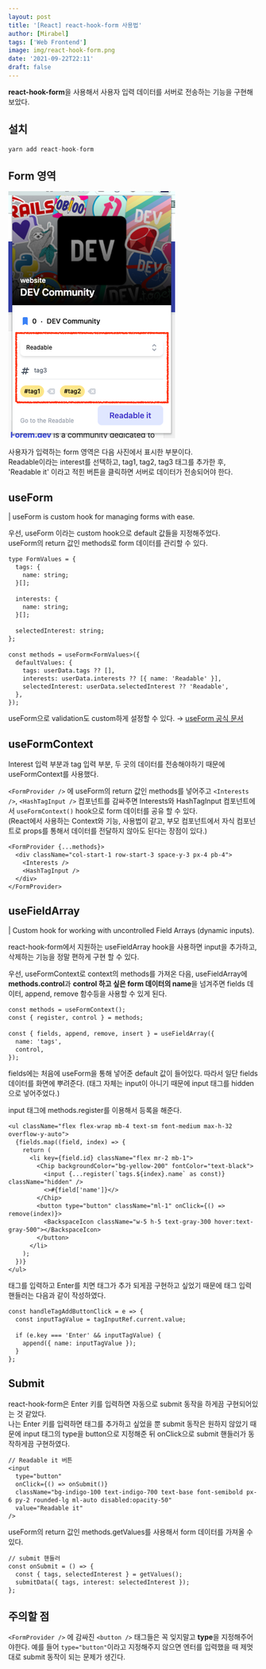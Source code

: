 ```yaml
---
layout: post
title: '[React] react-hook-form 사용법'
author: [Mirabel]
tags: ['Web Frontend']
image: img/react-hook-form.png
date: '2021-09-22T22:11'
draft: false
---
```


**react-hook-form**을 사용해서 사용자 입력 데이터를 서버로 전송하는 기능을 구현해보았다.

## 설치

```jsx
yarn add react-hook-form
```

## Form 영역

![Form Area Image](./img/readable-extensions-form.png)

사용자가 입력하는 form 영역은 다음 사진에서 표시한 부분이다.<br />
Readable이라는 interest를 선택하고, tag1, tag2, tag3 태그를 추가한 후, 'Readable it' 이라고 적힌 버튼을 클릭하면 서버로 데이터가 전송되어야 한다.

## useForm

| useForm is custom hook for managing forms with ease.

우선, useForm 이라는 custom hook으로 default 값들을 지정해주었다.<br />
useForm의 return 값인 methods로 form 데이터를 관리할 수 있다.

```tsx
type FormValues = {
  tags: {
    name: string;
  }[];

  interests: {
    name: string;
  }[];

  selectedInterest: string;
};

const methods = useForm<FormValues>({
  defaultValues: {
    tags: userData.tags ?? [],
    interests: userData.interests ?? [{ name: 'Readable' }],
    selectedInterest: userData.selectedInterest ?? 'Readable',
  },
});
```

useForm으로 validation도 custom하게 설정할 수 있다. → [useForm 공식 문서](https://react-hook-form.com/api/useform/#main)

## useFormContext

Interest 입력 부분과 tag 입력 부분, 두 곳의 데이터를 전송해야하기 때문에 useFormContext를 사용했다.

`<FormProvider />` 에 useForm의 return 값인 methods를 넣어주고 `<Interests />`, `<HashTagInput />` 컴포넌트를 감싸주면 Interests와 HashTagInput 컴포넌트에서 `useFormContext()` hook으로 form 데이터를 공유 할 수 있다.<br />
(React에서 사용하는 Context와 기능, 사용법이 같고, 부모 컴포넌트에서 자식 컴포넌트로 props를 통해서 데이터를 전달하지 않아도 된다는 장점이 있다.)

```tsx
<FormProvider {...methods}>
  <div className="col-start-1 row-start-3 space-y-3 px-4 pb-4">
    <Interests />
    <HashTagInput />
  </div>
</FormProvider>
```

## useFieldArray

| Custom hook for working with uncontrolled Field Arrays (dynamic inputs).

react-hook-form에서 지원하는 useFieldArray hook을 사용하면 input을 추가하고, 삭제하는 기능을 정말 편하게 구현 할 수 있다.

우선, useFormContext로 context의 methods를 가져온 다음, useFieldArray에 **methods.control**과 **control 하고 싶은 form 데이터의 name**을 넘겨주면 fields 데이터, append, remove 함수등을 사용할 수 있게 된다.

```tsx
const methods = useFormContext();
const { register, control } = methods;

const { fields, append, remove, insert } = useFieldArray({
  name: 'tags',
  control,
});
```

fields에는 처음에 useForm을 통해 넣어준 default 값이 들어있다. 따라서 일단 fields 데이터를 화면에 뿌려준다. (태그 자체는 input이 아니기 때문에 input 태그를 hidden으로 넣어주었다.)

input 태그에 methods.register를 이용해서 등록을 해준다.

```tsx
<ul className="flex flex-wrap mb-4 text-sm font-medium max-h-32 overflow-y-auto">
  {fields.map((field, index) => {
    return (
      <li key={field.id} className="flex mr-2 mb-1">
        <Chip backgroundColor="bg-yellow-200" fontColor="text-black">
          <input {...register(`tags.${index}.name` as const)} className="hidden" />
          <>#{field['name']}</>
        </Chip>
        <button type="button" className="ml-1" onClick={() => remove(index)}>
          <BackspaceIcon className="w-5 h-5 text-gray-300 hover:text-gray-500"></BackspaceIcon>
        </button>
      </li>
    );
  })}
</ul>
```

태그를 입력하고 Enter를 치면 태그가 추가 되게끔 구현하고 싶었기 때문에 태그 입력 핸들러는 다음과 같이 작성하였다.

```tsx
const handleTagAddButtonClick = e => {
  const inputTagValue = tagInputRef.current.value;

  if (e.key === 'Enter' && inputTagValue) {
    append({ name: inputTagValue });
  }
};
```

## Submit

react-hook-form은 Enter 키를 입력하면 자동으로 submit 동작을 하게끔 구현되어있는 것 같았다.<br />
나는 Enter 키를 입력하면 태그를 추가하고 싶었을 뿐 submit 동작은 원하지 않았기 때문에
input 태그의 type을 button으로 지정해준 뒤 onClick으로 submit 핸들러가 동작하게끔 구현하였다.

```tsx
// Readable it 버튼
<input
  type="button"
  onClick={() => onSubmit()}
  className="bg-indigo-100 text-indigo-700 text-base font-semibold px-6 py-2 rounded-lg ml-auto disabled:opacity-50"
  value="Readable it"
/>
```

useForm의 return 값인 methods.getValues를 사용해서 form 데이터를 가져올 수 있다.

```tsx
// submit 핸들러
const onSubmit = () => {
  const { tags, selectedInterest } = getValues();
  submitData({ tags, interest: selectedInterest });
};
```

## 주의할 점

`<FormProvider />` 에 감싸진 `<button />` 태그들은 꼭 잊지말고 **type**을 지정해주어야한다.
예를 들어 `type="button"`이라고 지정해주지 않으면 엔터를 입력했을 때 제멋대로 submit 동작이 되는 문제가 생긴다.
